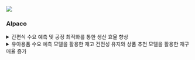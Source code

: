 <img src="https://capsule-render.vercel.app/api?type=Waving&color=auto&height=300&section=header&text=Python+프로젝트&fontSize=70" />

### Alpaco

<details>
<summary>간편식 수요 예측 및 공정 최적화를 통한 생산 효율 향상
</summary>
<div markdown="1">       
2022/11/29 ~ 2022/12/04<br>
https://github.com/ridka42/Project-Python/tree/main/Alpaco/Project1
</div>
</details>

<details>
<summary>유아용품 수요 예측 모델을 활용한 재고 건전성 유지와 상품 추천 모델을 활용한 재구매율 증가
</summary>
<div markdown="1">       
2022/12/04 ~ 2022/12/14 <br>
https://github.com/ridka42/Project-Python/tree/main/Alpaco/Project2
</div>
</details>
